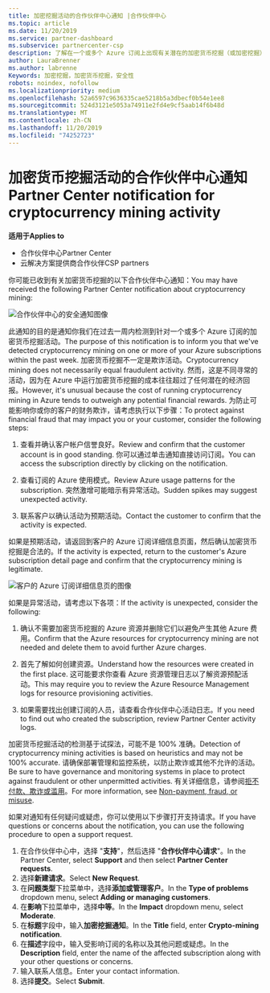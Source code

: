 ```yaml
---
title: 加密挖掘活动的合作伙伴中心通知 |合作伙伴中心
ms.topic: article
ms.date: 11/20/2019
ms.service: partner-dashboard
ms.subservice: partnercenter-csp
description: 了解在一个或多个 Azure 订阅上出现有关潜在的加密货币挖掘（或加密挖掘）的通知时，这意味着什么。
author: LauraBrenner
ms.author: labrenne
Keywords: 加密挖掘，加密货币挖掘，安全性
robots: noindex, nofollow
ms.localizationpriority: medium
ms.openlocfilehash: 52a6597c9636335cae5218b5a3dbecf0b54e1ee8
ms.sourcegitcommit: 524d3121e5053a74911e2fd4e9cf5aab14f6b48d
ms.translationtype: MT
ms.contentlocale: zh-CN
ms.lasthandoff: 11/20/2019
ms.locfileid: "74252723"
---
```

# <a name="partner-center-notification-for-cryptocurrency-mining-activity"></a><span data-ttu-id="11c32-104">加密货币挖掘活动的合作伙伴中心通知</span><span class="sxs-lookup"><span data-stu-id="11c32-104">Partner Center notification for cryptocurrency mining activity</span></span>

<span data-ttu-id="11c32-105">**适用于**</span><span class="sxs-lookup"><span data-stu-id="11c32-105">**Applies to**</span></span>

-  <span data-ttu-id="11c32-106">合作伙伴中心</span><span class="sxs-lookup"><span data-stu-id="11c32-106">Partner Center</span></span>
-  <span data-ttu-id="11c32-107">云解决方案提供商合作伙伴</span><span class="sxs-lookup"><span data-stu-id="11c32-107">CSP partners</span></span>

<span data-ttu-id="11c32-108">你可能已收到有关加密货币挖掘的以下合作伙伴中心通知：</span><span class="sxs-lookup"><span data-stu-id="11c32-108">You may have received the following Partner Center notification about cryptocurrency mining:</span></span>
 
![合作伙伴中心的安全通知图像](images/crypto1.png)

<span data-ttu-id="11c32-110">此通知的目的是通知你我们在过去一周内检测到针对一个或多个 Azure 订阅的加密货币挖掘活动。</span><span class="sxs-lookup"><span data-stu-id="11c32-110">The purpose of this notification is to inform you that we've detected cryptocurrency mining on one or more of your Azure subscriptions within the past week.</span></span> <span data-ttu-id="11c32-111">加密货币挖掘不一定是欺诈活动。</span><span class="sxs-lookup"><span data-stu-id="11c32-111">Cryptocurrency mining does not necessarily equal fraudulent activity.</span></span> <span data-ttu-id="11c32-112">然而，这是不同寻常的活动，因为在 Azure 中运行加密货币挖掘的成本往往超过了任何潜在的经济回报。</span><span class="sxs-lookup"><span data-stu-id="11c32-112">However, it's unusual because the cost of running cryptocurrency mining in Azure tends to outweigh any potential financial rewards.</span></span> <span data-ttu-id="11c32-113">为防止可能影响你或你的客户的财务欺诈，请考虑执行以下步骤：</span><span class="sxs-lookup"><span data-stu-id="11c32-113">To protect against financial fraud that may impact you or your customer, consider the following steps:</span></span>

1.  <span data-ttu-id="11c32-114">查看并确认客户帐户信誉良好。</span><span class="sxs-lookup"><span data-stu-id="11c32-114">Review and confirm that the customer account is in good standing.</span></span> <span data-ttu-id="11c32-115">你可以通过单击通知直接访问订阅。</span><span class="sxs-lookup"><span data-stu-id="11c32-115">You can access the subscription directly by clicking on the notification.</span></span>

2.  <span data-ttu-id="11c32-116">查看订阅的 Azure 使用模式。</span><span class="sxs-lookup"><span data-stu-id="11c32-116">Review Azure usage patterns for the subscription.</span></span> <span data-ttu-id="11c32-117">突然激增可能暗示有异常活动。</span><span class="sxs-lookup"><span data-stu-id="11c32-117">Sudden spikes may suggest unexpected activity.</span></span>

3.  <span data-ttu-id="11c32-118">联系客户以确认活动为预期活动。</span><span class="sxs-lookup"><span data-stu-id="11c32-118">Contact the customer to confirm that the activity is expected.</span></span>

<span data-ttu-id="11c32-119">如果是预期活动，请返回到客户的 Azure 订阅详细信息页面，然后确认加密货币挖掘是合法的。</span><span class="sxs-lookup"><span data-stu-id="11c32-119">If the activity is expected, return to the customer's Azure subscription detail page and confirm that the cryptocurrency mining is legitimate.</span></span> 


![客户的 Azure 订阅详细信息页的图像](images/crypto2.png)

<span data-ttu-id="11c32-121">如果是异常活动，请考虑以下各项：</span><span class="sxs-lookup"><span data-stu-id="11c32-121">If the activity is unexpected, consider the following:</span></span>

1.  <span data-ttu-id="11c32-122">确认不需要加密货币挖掘的 Azure 资源并删除它们以避免产生其他 Azure 费用。</span><span class="sxs-lookup"><span data-stu-id="11c32-122">Confirm that the Azure resources for cryptocurrency mining are not needed and delete them to avoid further Azure charges.</span></span>

2.  <span data-ttu-id="11c32-123">首先了解如何创建资源。</span><span class="sxs-lookup"><span data-stu-id="11c32-123">Understand how the resources were created in the first place.</span></span> <span data-ttu-id="11c32-124">这可能要求你查看 Azure 资源管理日志以了解资源预配活动。</span><span class="sxs-lookup"><span data-stu-id="11c32-124">This may require you to review the Azure Resource Management logs for resource provisioning activities.</span></span>

3.  <span data-ttu-id="11c32-125">如果需要找出创建订阅的人员，请查看合作伙伴中心活动日志。</span><span class="sxs-lookup"><span data-stu-id="11c32-125">If you need to find out who created the subscription, review Partner Center activity logs.</span></span>

<span data-ttu-id="11c32-126">加密货币挖掘活动的检测基于试探法，可能不是 100% 准确。</span><span class="sxs-lookup"><span data-stu-id="11c32-126">Detection of cryptocurrency mining activities is based on heuristics and may not be 100% accurate.</span></span> <span data-ttu-id="11c32-127">请确保部署管理和监控系统，以防止欺诈或其他不允许的活动。</span><span class="sxs-lookup"><span data-stu-id="11c32-127">Be sure to have governance and monitoring systems in place to protect against fraudulent or other unpermitted activities.</span></span> <span data-ttu-id="11c32-128">有关详细信息，请参阅[拒不付款、欺诈或滥用](https://docs.microsoft.com/partner-center/non-payment--fraud--or-misuse)。</span><span class="sxs-lookup"><span data-stu-id="11c32-128">For more information, see [Non-payment, fraud, or misuse](https://docs.microsoft.com/partner-center/non-payment--fraud--or-misuse).</span></span>

<span data-ttu-id="11c32-129">如果对通知有任何疑问或疑虑，你可以使用以下步骤打开支持请求。</span><span class="sxs-lookup"><span data-stu-id="11c32-129">If you have questions or concerns about the notification, you can use the following procedure to open a support request.</span></span>

1.  <span data-ttu-id="11c32-130">在合作伙伴中心中，选择 "**支持**"，然后选择 "**合作伙伴中心请求**"。</span><span class="sxs-lookup"><span data-stu-id="11c32-130">In the Partner Center, select **Support** and then select **Partner Center requests**.</span></span>
3.  <span data-ttu-id="11c32-131">选择**新建请求**。</span><span class="sxs-lookup"><span data-stu-id="11c32-131">Select **New Request**.</span></span> 
4.  <span data-ttu-id="11c32-132">在**问题类型**下拉菜单中，选择**添加或管理客户**。</span><span class="sxs-lookup"><span data-stu-id="11c32-132">In the **Type of problems** dropdown menu, select **Adding or managing customers**.</span></span>
5.  <span data-ttu-id="11c32-133">在**影响**下拉菜单中，选择**中等**。</span><span class="sxs-lookup"><span data-stu-id="11c32-133">In the **Impact** dropdown menu, select **Moderate**.</span></span>
6.  <span data-ttu-id="11c32-134">在**标题**字段中，输入**加密挖掘通知**。</span><span class="sxs-lookup"><span data-stu-id="11c32-134">In the **Title** field, enter **Crypto-mining notification**.</span></span>
7.  <span data-ttu-id="11c32-135">在**描述**字段中，输入受影响订阅的名称以及其他问题或疑虑。</span><span class="sxs-lookup"><span data-stu-id="11c32-135">In the **Description** field, enter the name of the affected subscription along with your other questions or concerns.</span></span> 
8.  <span data-ttu-id="11c32-136">输入联系人信息。</span><span class="sxs-lookup"><span data-stu-id="11c32-136">Enter your contact information.</span></span>
9.  <span data-ttu-id="11c32-137">选择**提交**。</span><span class="sxs-lookup"><span data-stu-id="11c32-137">Select **Submit**.</span></span>



